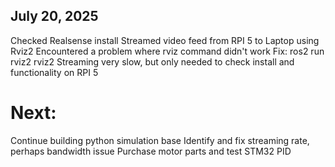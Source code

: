 ## July 20, 2025
Checked Realsense install
Streamed video feed from RPI 5 to Laptop using Rviz2
Encountered a problem where rviz command didn't work
Fix: ros2 run rviz2 rviz2
Streaming very slow, but only needed to check install and functionality on RPI 5

# Next:
Continue building python simulation base
Identify and fix streaming rate, perhaps bandwidth issue
Purchase motor parts and test STM32 PID

